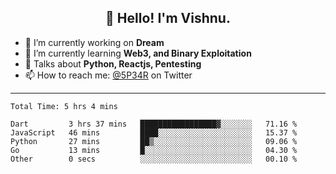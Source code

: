 <h2 align="center">👋 Hello! I'm Vishnu.</h2>


- 🔭 I’m currently working on **Dream**
- 🌱 I’m currently learning **Web3, and Binary Exploitation**
- 💬 Talks about **Python, Reactjs, Pentesting**
- 📫 How to reach me: [@5P34R](https://twitter.com/Vishnu27302693) on Twitter

---
<!--START_SECTION:waka-->

```text
Total Time: 5 hrs 4 mins

Dart         3 hrs 37 mins   █████████████████▓░░░░░░░   71.16 %
JavaScript   46 mins         ████░░░░░░░░░░░░░░░░░░░░░   15.37 %
Python       27 mins         ██▒░░░░░░░░░░░░░░░░░░░░░░   09.06 %
Go           13 mins         █░░░░░░░░░░░░░░░░░░░░░░░░   04.30 %
Other        0 secs          ░░░░░░░░░░░░░░░░░░░░░░░░░   00.10 %
```

<!--END_SECTION:waka-->
